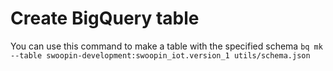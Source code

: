 # Create BigQuery table

You can use this command to make a table with the specified schema
`bq mk --table swoopin-development:swoopin_iot.version_1 utils/schema.json`
